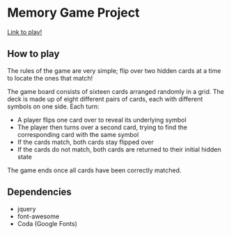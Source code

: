 # Memory Game Project

[Link to play!](https://ank4n.github.io/fend-project-memory-game/)

## How to play

The rules of the game are very simple; flip over two hidden cards at a time to locate the ones that match!

The game board consists of sixteen cards arranged randomly in a grid. The deck is made up of eight different pairs of cards, each with different symbols on one side. Each turn:

- A player flips one card over to reveal its underlying symbol
- The player then turns over a second card, trying to find the corresponding card with the same symbol
- If the cards match, both cards stay flipped over
- If the cards do not match, both cards are returned to their initial hidden state

The game ends once all cards have been correctly matched.

## Dependencies

- jquery
- font-awesome
- Coda (Google Fonts)